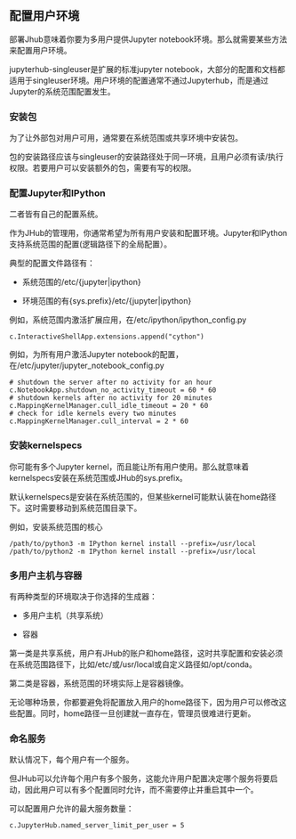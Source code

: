 ## 配置用户环境

部署Jhub意味着你要为多用户提供Jupyter notebook环境。那么就需要某些方法来配置用户环境。

jupyterhub-singleuser是扩展的标准jupyter notebook，大部分的配置和文档都适用于singleuser环境。用户环境的配置通常不通过Jupyterhub，而是通过Jupyter的系统范围配置发生。


### 安装包

为了让外部包对用户可用，通常要在系统范围或共享环境中安装包。

包的安装路径应该与singleuser的安装路径处于同一环境，且用户必须有读/执行权限。若要用户可以安装额外的包，需要有写的权限。


### 配置Jupyter和IPython

二者皆有自己的配置系统。

作为JHub的管理用，你通常希望为所有用户安装和配置环境。Jupyter和IPython支持系统范围的配置(逻辑路径下的全局配置）。

典型的配置文件路径有：

- 系统范围的/etc/{jupyter|ipython}

- 环境范围的有{sys.prefix}/etc/{jupyter|ipython}

例如，系统范围内激活扩展应用，在/etc/ipython/ipython_config.py

	c.InteractiveShellApp.extensions.append("cython")

例如，为所有用户激活Jupyter notebook的配置，在/etc/jupyter/jupyter_notebook_config.py

	# shutdown the server after no activity for an hour
	c.NotebookApp.shutdown_no_activity_timeout = 60 * 60
	# shutdown kernels after no activity for 20 minutes
	c.MappingKernelManager.cull_idle_timeout = 20 * 60
	# check for idle kernels every two minutes
	c.MappingKernelManager.cull_interval = 2 * 60

### 安装kernelspecs

你可能有多个Jupyter kernel，而且能让所有用户使用。那么就意味着kernelspecs安装在系统范围或JHub的sys.prefix。

默认kernelspecs是安装在系统范围的，但某些kernel可能默认装在home路径下。这时需要移动到系统范围目录下。

例如，安装系统范围的核心

	/path/to/python3 -m IPython kernel install --prefix=/usr/local
	/path/to/python2 -m IPython kernel install --prefix=/usr/local

### 多用户主机与容器

有两种类型的环境取决于你选择的生成器：

- 多用户主机（共享系统）

- 容器

第一类是共享系统，用户有JHub的账户和home路径，这时共享配置和安装必须在系统范围路径下，比如/etc/或/usr/local或自定义路径如/opt/conda。

第二类是容器，系统范围的环境实际上是容器镜像。

无论哪种场景，你都要避免将配置放入用户的home路径下，因为用户可以修改这些配置。同时，home路径一旦创建就一直存在，管理员很难进行更新。


### 命名服务

默认情况下，每个用户有一个服务。

但JHub可以允许每个用户有多个服务，这能允许用户配置决定哪个服务将要启动，因此用户可以有多个配置同时允许，而不需要停止并重启其中一个。

可以配置用户允许的最大服务数量：

	c.JupyterHub.named_server_limit_per_user = 5